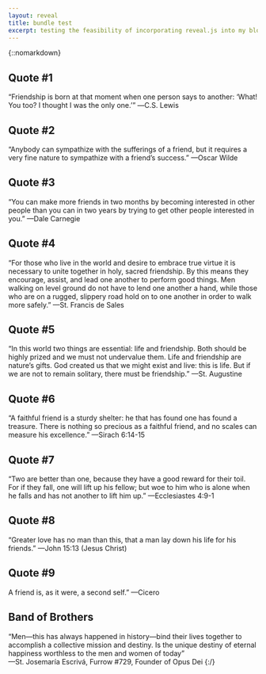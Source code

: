 ```yaml
---
layout: reveal
title: bundle test
excerpt: testing the feasibility of incorporating reveal.js into my blog
---
```

{::nomarkdown}

## Quote #1

“Friendship is born at that moment when one person says to another: ‘What! You too? I thought I was the only one.’” ―C.S. Lewis


## Quote #2

“Anybody can sympathize with the sufferings of a friend, but it requires a very fine nature to sympathize with a friend’s success.” —Oscar Wilde


## Quote #3

“You can make more friends in two months by becoming interested in other people than you can in two years by trying to get other people interested in you.” —Dale Carnegie


## Quote #4

“For those who live in the world and desire to embrace true virtue it is necessary to unite together in holy, sacred friendship. By this means they encourage, assist, and lead one another to perform good things. Men walking on level ground do not have to lend one another a hand, while those who are on a rugged, slippery road hold on to one another in order to walk more safely.” —St. Francis de Sales


## Quote #5

“In this world two things are essential: life and friendship. Both should be highly prized and we must not undervalue them. Life and friendship are nature’s gifts. God created us that we might exist and live: this is life. But if we are not to remain solitary, there must be friendship.” —St. Augustine


## Quote #6

“A faithful friend is a sturdy shelter: he that has found one has found a treasure. There is nothing so precious as a faithful friend, and no scales can measure his excellence.” —Sirach 6:14-15


## Quote #7

“Two are better than one, because they have a good reward for their toil. For if they fall, one will lift up his fellow; but woe to him who is alone when he falls and has not another to lift him up.” —Ecclesiastes 4:9-1


## Quote #8

“Greater love has no man than this, that a man lay down his life for his friends.” —John 15:13 (Jesus Christ)


## Quote #9

A friend is, as it were, a second self.” —Cicero


## Band of Brothers

“Men—this has always happened in history—bind their lives together to accomplish a collective mission and destiny. Is the unique destiny of eternal happiness worthless to the men and women of today”  
  —St. Josemaría Escrivá, Furrow #729, Founder of Opus Dei 
{:/}

